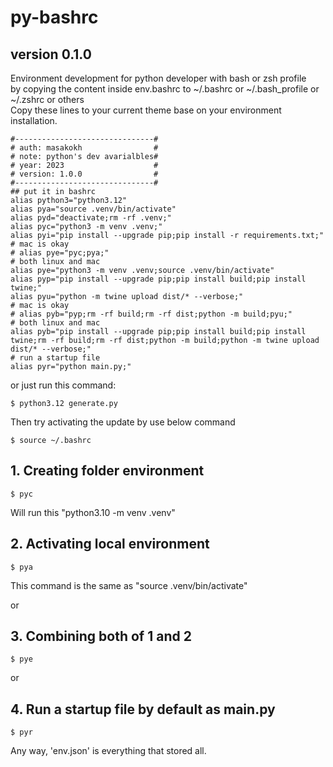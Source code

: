 # py-bashrc
## version 0.1.0
Environment development for python developer with bash or zsh profile\
by copying the content inside env.bashrc to ~/.bashrc or ~/.bash_profile or ~/.zshrc or others\
Copy these lines to your current theme base on your environment installation.
```
#-------------------------------#
# auth: masakokh                #
# note: python's dev avarialbles#
# year: 2023                    #
# version: 1.0.0                #
#-------------------------------#
## put it in bashrc
alias python3="python3.12"
alias pya="source .venv/bin/activate"
alias pyd="deactivate;rm -rf .venv;"
alias pyc="python3 -m venv .venv;"
alias pyi="pip install --upgrade pip;pip install -r requirements.txt;"
# mac is okay
# alias pye="pyc;pya;"
# both linux and mac
alias pye="python3 -m venv .venv;source .venv/bin/activate"
alias pyp="pip install --upgrade pip;pip install build;pip install twine;"
alias pyu="python -m twine upload dist/* --verbose;"
# mac is okay
# alias pyb="pyp;rm -rf build;rm -rf dist;python -m build;pyu;"
# both linux and mac
alias pyb="pip install --upgrade pip;pip install build;pip install twine;rm -rf build;rm -rf dist;python -m build;python -m twine upload dist/* --verbose;"
# run a startup file
alias pyr="python main.py;"
```

or just run this command:
```
$ python3.12 generate.py
```

Then try activating the update by use below command
```
$ source ~/.bashrc
```

## 1. Creating folder environment
```
$ pyc
```
Will run this "python3.10 -m venv .venv"

## 2. Activating local environment
```
$ pya
```
This command is the same as "source .venv/bin/activate"


or
## 3. Combining both of 1 and 2
```
$ pye
```

or
## 4. Run a startup file by default as main.py
```
$ pyr
```

Any way, 'env.json' is everything that stored all.
